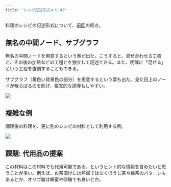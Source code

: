 ```yaml
---
title: 'レシピ記述形式メモ #2'
---
```

料理のレシピの記述形式について、[前回](https://r7kamura.com/articles/2022-05-13-mermaid-recipe-memo)の続き。

無名の中間ノード、サブグラフ
--------------

無名の中間ノードを用意するという案が出た。こうすると、混ぜ合わせる工程と、その後の加熱などの工程とを独立して記述できる。また、明確に「混ぜる」という工程を強調することもできる。

サブグラフ（黄色い背景色の部分）を用意するという案も出た。見た目上のノードが散らばるのを防げ、視覚的な誘導もしやすい。

![](https://lh4.googleusercontent.com/_BcM8q7eWqJ71pgPhrVfdJUGRQ9FU2iimeZpZAiOsbm5G-MBGUXPfi2eYK-_kkXNGTvTb6eAr1U35nyj2EJUsxDVkk3geshyF36t2MhtwKfcuMJj4i3BgDXkaABohE412z78ZinEYGm-80YKMgq2TQ)

複雑な例
----

調理後の料理を、更に別のレシピの材料として利用する例。

![](https://lh4.googleusercontent.com/PnZsok1XEOrVQd4BUHbE2hMbmJe9WudBepDRo-b_aZinQdt8t-CgIO7ehkLIcqWcvJrzJV83rnYqcg78Ubt-idcRg6ZhslRFlL4a4aH6Jfr2fWrzTE7axpws5ZOpOpNMqiQvpisNeXMu7Px1f9RHdg)

課題: 代用品の提案
----------

この材料はこの材料でも代用可能である、というヒント的な情報を含めたいと思うことが多い。例えば、お茶漬けには熱湯ではなくほうじ茶や緑茶のパターンもあるとか、オリゴ糖は蜂蜜や砂糖でも良いとか。
